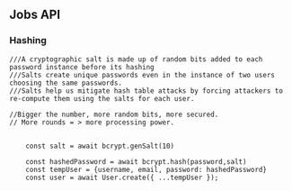 ## Jobs API



### Hashing
    ///A cryptographic salt is made up of random bits added to each password instance before its hashing
    ///Salts create unique passwords even in the instance of two users choosing the same passwords.
    ///Salts help us mitigate hash table attacks by forcing attackers to re-compute them using the salts for each user.

    //Bigger the number, more random bits, more secured.
    // More rounds = > more processing power. 
``` 

    const salt = await bcrypt.genSalt(10)
    
    const hashedPassword = await bcrypt.hash(password,salt)
    const tempUser = {username, email, password: hashedPassword}
    const user = await User.create({ ...tempUser });

```